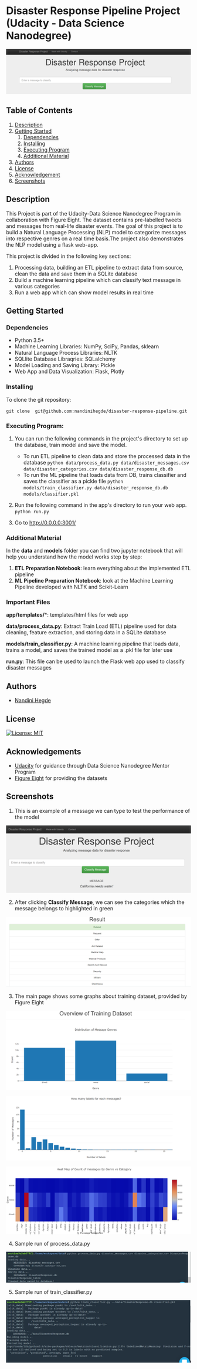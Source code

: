 # Disaster Response Pipeline Project (Udacity - Data Science Nanodegree)

![Intro Pic](screenshots/intro.png)


## Table of Contents
1. [Description](#description)
2. [Getting Started](#getting_started)
	1. [Dependencies](#dependencies)
	2. [Installing](#installation)
	3. [Executing Program](#execution)
	4. [Additional Material](#material)
3. [Authors](#authors)
4. [License](#license)
5. [Acknowledgement](#acknowledgement)
6. [Screenshots](#screenshots)

<a name="descripton"></a>
## Description

This Project is part of the Udacity-Data Science Nanodegree Program in collaboration with Figure Eight.
The dataset contains pre-labelled tweets and messages from real-life disaster events. 
The goal of this project is to build a Natural Language Processing (NLP) model to categorize messages into 
respective genres on a real time basis.The project also demonstrates the NLP model using a flask web-app.

This project is divided in the following key sections:

1. Processing data, building an ETL pipeline to extract data from source, clean the data and save them in a SQLite database
2. Build a machine learning pipeline which can classify text message in various categories
3. Run a web app which can show model results in real time

<a name="getting_started"></a>
## Getting Started

<a name="dependencies"></a>
### Dependencies
* Python 3.5+
* Machine Learning Libraries: NumPy, SciPy, Pandas, sklearn
* Natural Language Process Libraries: NLTK
* SQLlite Database Libraqries: SQLalchemy
* Model Loading and Saving Library: Pickle
* Web App and Data Visualization: Flask, Plotly

<a name="installation"></a>
### Installing
To clone the git repository:
```
git clone  git@github.com:nandinihegde/disaster-response-pipeline.git
```
<a name="execution"></a>
### Executing Program:
1. You can run the following commands in the project's directory to set up the database, train model and save the model.

    - To run ETL pipeline to clean data and store the processed data in the database
        `python data/process_data.py data/disaster_messages.csv data/disaster_categories.csv data/disaster_response_db.db`
    - To run the ML pipeline that loads data from DB, trains classifier and saves the classifier as a pickle file
        `python models/train_classifier.py data/disaster_response_db.db models/classifier.pkl`

2. Run the following command in the app's directory to run your web app.
    `python run.py`

3. Go to http://0.0.0.0:3001/

<a name="material"></a>
### Additional Material

In the **data** and **models** folder you can find two jupyter notebook that will help you understand how the model works step by step:
1. **ETL Preparation Notebook**: learn everything about the implemented ETL pipeline
2. **ML Pipeline Preparation Notebook**: look at the Machine Learning Pipeline developed with NLTK and Scikit-Learn


<a name="importantfiles"></a>
### Important Files
**app/templates/***: templates/html files for web app

**data/process_data.py**: Extract Train Load (ETL) pipeline used for data cleaning, feature extraction, and storing data in a SQLite database

**models/train_classifier.py**: A machine learning pipeline that loads data, trains a model, and saves the trained model as a .pkl file for later use

**run.py**: This file can be used to launch the Flask web app used to classify disaster messages

<a name="authors"></a>
## Authors

* [Nandini Hegde](https://github.com/nandinihegde)

<a name="license"></a>
## License
[![License: MIT](https://img.shields.io/badge/License-MIT-yellow.svg)](https://opensource.org/licenses/MIT)

<a name="acknowledgement"></a>
## Acknowledgements

* [Udacity](https://www.udacity.com/) for guidance through Data Science Nanodegree Mentor Program
* [Figure Eight](https://www.figure-eight.com/) for providing the datasets

<a name="screenshots"></a>
## Screenshots

1. This is an example of a message we can type to test the performance of the model

![Sample Input](screenshots/intro_classifier.png)

2. After clicking **Classify Message**, we can see the categories which the message belongs to highlighted in green

![Sample Output](screenshots/results.PNG)

3. The main page shows some graphs about training dataset, provided by Figure Eight

![Main Page](screenshots/chart1.PNG)

![Main Page](screenshots/chart2.PNG)

![Main Page](screenshots/chart3.PNG)

4. Sample run of process_data.py

![Process Data](screenshots/process_Data_run.PNG)

5. Sample run of train_classifier.py

![Train Classifier without Category Level Precision Recall](screenshots/train_classifier_run.PNG)


